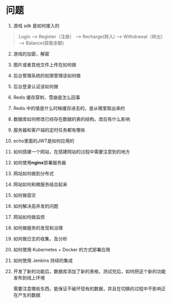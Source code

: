 # 问题

1. 游戏 sdk 是如何接入的

> Login --> Register（注册） --> Recharge(转入) --> Withdrawal（转出） --> Balance(获取余额)

2. 游戏的加密，解密

3. 图片或者其他文件上传在如何做

4. 后台管理系统的权限管理该如何做

5. 后台登录认证该如何做

6. Redis 缓存穿刺、雪崩是怎么回事

7. Redis 中的值是什么时候缓存进去的，是从哪里取出来的

8. 数据库如何修改已经存在数据的表的结构，改后有什么影响

9. 服务器和客户端的定时任务都有哪些

10. echo里面的JWT是如何应用的

11. 如何搭建一个网站，在搭建网站的过程中需要注意到的地方

12. 如何使用**nginx**部署服务器

13. 网站如何做到分布式

14. 网站如何和微服务结合起来

15. 如何做容灾

16. 如何解决高并发的问题

17. 网站如何做监控

18. 如何做服务的发现和治理

19. 如何做日志的收集，及分析

20. 如何使用 Kubernetes + Docker 的方式部署应用

21. 如何使用 Jenkins 持续的集成

22. 开发了新的功能后，数据库添加了新的表格，测试完后，如何把这个新的功能发布到线上环境

    需要注意哪些东西，能保证不破坏现有的数据，并且在切换的过程中不影响正在产生的数据


